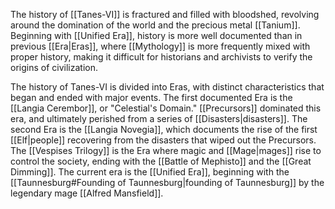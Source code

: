 The history of [[Tanes-VI]] is fractured and filled with bloodshed, revolving around the domination of the world and the precious metal [[Tanium]]. Beginning with [[Unified Era]], history is more well documented than in previous [[Era|Eras]], where [[Mythology]] is more frequently mixed with proper history, making it difficult for historians and archivists to verify the origins of civilization. 

The history of Tanes-VI is divided into Eras, with distinct characteristics that began and ended with major events. The first documented Era is the [[Langia Cerembor]], or "Celestial's Domain." [[Precursors]] dominated this era, and ultimately perished from a series of [[Disasters|disasters]]. The second Era is the [[Langia Novegia]], which documents the rise of the first [[Elf|people]] recovering from the disasters that wiped out the Precursors. The [[Vespises Trilogy]] is the Era where magic and [[Mage|mages]] rise to control the society, ending with the [[Battle of Mephisto]] and the [[Great Dimming]]. The current era is the [[Unified Era]], beginning with the [[Taunnesburg#Founding of Taunnesburg|founding of Taunnesburg]] by the legendary mage [[Alfred Mansfield]].